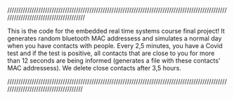 //////////////////////////////////////////////////////////////////////////////////////////////////////////////////////////////////////

This is the code for the embedded real time systems course final project!
It generates random bluetooth MAC addressess and simulates a normal day when you have contacts with people. Every 2,5 minutes, you have a Covid test and if the test is positive, 
all contacts that are close to you for more than 12 seconds are being informed (generates a file with these contacts' MAC addressess). We delete close contacts after 3,5 hours.

/////////////////////////////////////////////////////////////////////////////////////////////////////////////////////////////////////
